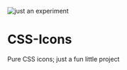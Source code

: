 ![just an experiment](https://badgen.net/badge/just%20an/experiment/cyan)

# CSS-Icons

Pure CSS icons; just a fun little project
